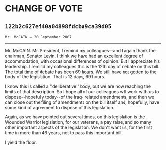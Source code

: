 # CHANGE OF VOTE
## `122b2c627ef40a04898fdcba9ca39d05`
`Mr. McCAIN — 20 September 2007`

---


Mr. McCAIN. Mr. President, I remind my colleagues--and I again thank 
the chairman, Senator Levin. I think we have had an excellent degree of 
accommodation, with occasional differences of opinion. But I appreciate 
his leadership. I remind my colleagues this is the 12th day of debate 
on this bill. The total time of debate has been 69 hours. We still have 
not gotten to the body of the legislation. That is 12 days, 69 hours.

I know this is called a ''deliberative'' body, but we are now 
reaching the limits of that description. So I hope all of our 
colleagues will work with us to dispose--hopefully today--of the Iraq-
related amendments, and then we can close out the filing of amendments 
on the bill itself and, hopefully, have some kind of agreement to 
dispose of this legislation.

Again, as we have pointed out several times, on this legislation is 
the Wounded Warrior legislation, for our veterans, a pay raise, and so 
many other important aspects of the legislation. We don't want us, for 
the first time in more than 46 years, not to pass this important bill.

I yield the floor.